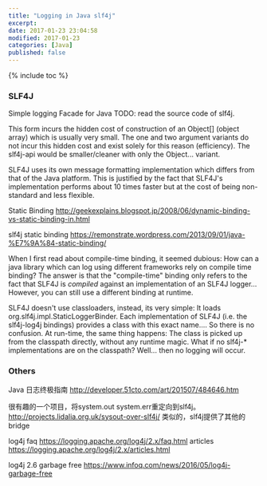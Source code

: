 ```yaml
---
title: "Logging in Java slf4j"
excerpt:
date: 2017-01-23 23:04:58
modified: 2017-01-23
categories: [Java]
published: false
---
```

{% include toc %}

### SLF4J
Simple logging Facade for Java
TODO: read the source code of slf4j.

This form incurs the hidden cost of construction of an Object[] (object array) which is usually very small. The one and two argument variants do not incur this hidden cost and exist solely for this reason (efficiency). The slf4j-api would be smaller/cleaner with only the Object... variant.

SLF4J uses its own message formatting implementation which differs from that of the Java platform. This is justified by the fact that SLF4J's implementation performs about 10 times faster but at the cost of being non-standard and less flexible.

Static Binding
http://geekexplains.blogspot.jp/2008/06/dynamic-binding-vs-static-binding-in.html


slf4j static binding
https://remonstrate.wordpress.com/2013/09/01/java-%E7%9A%84-static-binding/

When I first read about compile-time binding, it seemed dubious:  How can a java library which can log using different frameworks rely on compile time binding?  The answer is  that the "compile-time" binding only refers to the fact that SLF4J is *compiled* against an implementation of an SLF4J logger... However, you can still use a different binding at runtime.

SLF4J doesn't use classloaders, instead, its very simple:  It loads org.slf4j.impl.StaticLoggerBinder.  Each implementation of SLF4J (i.e. the slf4j-log4j bindings) provides a class with this exact name.... So there is no confusion.  At run-time, the same thing happens: The class is picked up from the classpath directly, without any runtime magic.  What if no slf4j-* implementations are on the classpath?  Well... then no logging will occur.  

### Others
Java 日志终极指南
http://developer.51cto.com/art/201507/484646.htm

很有趣的一个项目，将system.out system.err重定向到slf4j。
http://projects.lidalia.org.uk/sysout-over-slf4j/
类似的，slf4j提供了其他的bridge

log4j faq
https://logging.apache.org/log4j/2.x/faq.html
articles
https://logging.apache.org/log4j/2.x/articles.html

log4j 2.6 garbage free
https://www.infoq.com/news/2016/05/log4j-garbage-free
